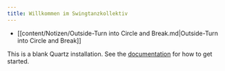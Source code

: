 ```yaml
---
title: Willkommen im Swingtanzkollektiv
---
```


- [[content/Notizen/Outside-Turn into Circle and Break.md|Outside-Turn into Circle and Break]]





This is a blank Quartz installation.
See the [documentation](https://quartz.jzhao.xyz) for how to get started.
